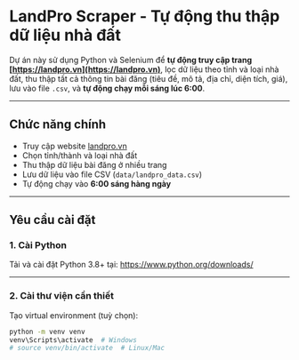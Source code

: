 # LandPro Scraper - Tự động thu thập dữ liệu nhà đất

Dự án này sử dụng Python và Selenium để **tự động truy cập trang [https://landpro.vn](https://landpro.vn)**, lọc dữ liệu theo tỉnh và loại nhà đất, thu thập tất cả thông tin bài đăng (tiêu đề, mô tả, địa chỉ, diện tích, giá), lưu vào file `.csv`, và **tự động chạy mỗi sáng lúc 6:00**.

---

## Chức năng chính

- Truy cập website [landpro.vn](https://landpro.vn)
- Chọn tỉnh/thành và loại nhà đất
- Thu thập dữ liệu bài đăng ở nhiều trang
- Lưu dữ liệu vào file CSV (`data/landpro_data.csv`)
- Tự động chạy vào **6:00 sáng hàng ngày**

---

## Yêu cầu cài đặt

### 1. Cài Python

Tải và cài đặt Python 3.8+ tại: https://www.python.org/downloads/

---

### 2. Cài thư viện cần thiết

Tạo virtual environment (tuỳ chọn):

```bash
python -m venv venv
venv\Scripts\activate  # Windows
# source venv/bin/activate  # Linux/Mac
